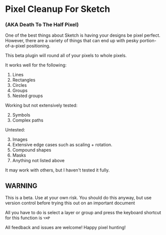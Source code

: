 # Pixel Cleanup For Sketch
### (AKA Death To The Half Pixel)

One of the best things about Sketch is having your designs be pixel perfect. However, there are a variety of things that can end up with pesky portion-of-a-pixel positioning.

This beta plugin will round all of your pixels to whole pixels.

It works well for the following:

1. Lines
1. Rectangles
1. Circles
1. Groups
1. Nested groups

Working but not extensively tested:

2. Symbols
2. Complex paths

Untested:

3. Images
3. Extensive edge cases such as scaling + rotation. 
3. Compound shapes
3. Masks
3. Anything not listed above


It may work with others, but I haven't tested it fully.

## WARNING
This is a beta. Use at your own risk.
You should do this anyway, but use version control before trying this out on an important document

All you have to do is select a layer or group and press the keyboard shortcut for this function is `⌥⌘P`

All feedback and issues are welcome!
Happy pixel hunting!
